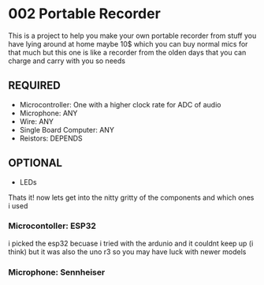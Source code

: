 # 002 Portable Recorder


This is a project to help you make your own portable recorder from stuff you have lying around at home maybe 10$ which you can buy normal mics for that much but this one is like a recorder from the olden days that you can charge and carry with you so needs
## REQUIRED 
- Microcontroller: One with a higher clock rate for ADC of audio
- Microphone: ANY
- Wire: ANY
- Single Board Computer: ANY
- Reistors: DEPENDS

## OPTIONAL
- LEDs

Thats it!
now lets get into the nitty gritty of the components and which ones i used


### Microcontoller: ESP32
i picked the esp32 becuase i tried with the ardunio and it couldnt keep up (i think) but it was also the uno r3 so you may have luck with newer models

### Microphone: Sennheiser 